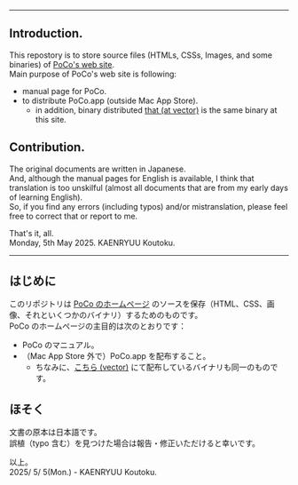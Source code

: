 
---

## Introduction.

This repostory is to store source files (HTMLs, CSSs, Images, and some binaries) of [PoCo's web site](http://www.poco256.org/en/).  
Main purpose of PoCo's web site is following:

- manual page for PoCo.
- to distribute PoCo.app (outside Mac App Store).
  - in addition, binary distributed [that (at vector)](https://www.vector.co.jp/vpack/filearea/osx/art/graphics/edit) is the same binary at this site.

## Contribution.

The original documents are written in Japanese.  
And, although the manual pages for English is available, I think that translation is too unskilful (almost all documents that are from my early days of learning English).  
So, if you find any errors (including typos) and/or mistranslation, please feel free to correct that or report to me.  

That's it, all.  
Monday, 5th May 2025. KAENRYUU Koutoku.  

---

## はじめに

このリポジトリは [PoCo のホームページ](http://www.poco256.org/) のソースを保存（HTML、CSS、画像、それといくつかのバイナリ）するためのものです。  
PoCo のホームページの主目的は次のとおりです：  

- PoCo のマニュアル。
- （Mac App Store 外で）PoCo.app を配布すること。
  - ちなみに、[こちら (vector)](https://www.vector.co.jp/vpack/filearea/osx/art/graphics/edit) にて配布しているバイナリも同一のものです。

## ほそく

文書の原本は日本語です。  
誤植（typo 含む）を見つけた場合は報告・修正いただけると幸いです。  

以上。  
2025/ 5/ 5(Mon.) - KAENRYUU Koutoku.  
